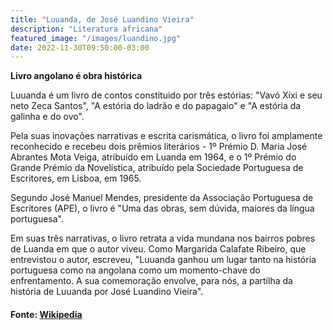 ```yaml
---
title: "Luuanda, de José Luandino Vieira"
description: "Literatura africana"
featured_image: "/images/luandino.jpg"
date: 2022-11-30T09:50:00-03:00
---
```


**Livro angolano é obra histórica**

Luuanda é um livro de contos constituido por três estórias: "Vavó Xíxi e seu neto Zeca Santos", "A estória do ladrão e do papagaio" e "A estória da galinha e do ovo".

Pela suas inovações narrativas e escrita carismática, o livro foi amplamente reconhecido e recebeu dois prêmios literários - 1º Prémio D. Maria José Abrantes Mota Veiga, atribuído em Luanda em 1964, e o 1º Prémio do Grande Prémio da Novelística, atribuído pela Sociedade Portuguesa de Escritores, em Lisboa, em 1965.

Segundo José Manuel Mendes, presidente da Associação Portuguesa de Escritores (APE), o livro é "Uma das obras, sem dúvida, maiores da língua portuguesa".

Em suas três narrativas, o livro retrata a vida mundana nos bairros pobres de Luanda em que o autor viveu. Como Margarida Calafate Ribeiro, que entrevistou o autor, escreveu, "Luuanda ganhou um lugar tanto na história portuguesa como na angolana como um momento-chave do enfrentamento. A sua comemoração envolve, para nós, a partilha da história de Luuanda por José Luandino Vieira".

#### Fonte: [Wikipedia](https://pt.wikipedia.org/wiki/Luuanda)